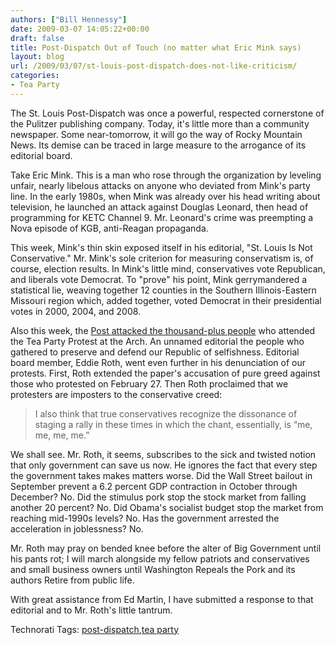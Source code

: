```yaml
---
authors: ["Bill Hennessy"]
date: 2009-03-07 14:05:22+00:00
draft: false
title: Post-Dispatch Out of Touch (no matter what Eric Mink says)
layout: blog
url: /2009/03/07/st-louis-post-dispatch-does-not-like-criticism/
categories:
- Tea Party
---
```


The St. Louis Post-Dispatch was once a powerful, respected cornerstone of the Pulitzer publishing company. Today, it's little more than a community newspaper. Some near-tomorrow, it will go the way of Rocky Mountain News. Its demise can be traced in large measure to the arrogance of its editorial board.

Take Eric Mink. This is a man who rose through the organization by leveling unfair, nearly libelous attacks on anyone who deviated from Mink's party line. In the early 1980s, when Mink was already over his head writing about television, he launched an attack against Douglas Leonard, then head of programming for KETC Channel 9. Mr. Leonard's crime was preempting a Nova episode of KGB, anti-Reagan propaganda.

This week, Mink's thin skin exposed itself in his editorial, "St. Louis Is Not Conservative." Mr. Mink's sole criterion for measuring conservatism is, of course, election results. In Mink's little mind, conservatives vote Republican, and liberals vote Democrat. To "prove" his point, Mink gerrymandered a statistical lie, weaving together 12 counties in the Southern Illinois-Eastern Missouri region which, added together, voted Democrat in their presidential votes in 2000, 2004, and 2008.

Also this week, the [Post attacked the thousand-plus people](https://www.stltoday.com/blogzone/the-platform/published-editorials/2009/03/tea-party-bring-food/all-comments/#comments) who attended the Tea Party Protest at the Arch. An unnamed editorial the people who gathered to preserve and defend our Republic of selfishness. Editorial board member, Eddie Roth, went even further in his denunciation of our protests. First, Roth extended the paper's accusation of pure greed against those who protested on February 27. Then Roth proclaimed that we protesters are imposters to the conservative creed:

> I also think that true conservatives recognize the dissonance of staging a rally in these times in which the chant, essentially, is “me, me, me, me.”
> 
> 

We shall see. Mr. Roth, it seems, subscribes to the sick and twisted notion that only government can save us now. He ignores the fact that every step the government takes makes matters worse. Did the Wall Street bailout in September prevent a 6.2 percent GDP contraction in October through December? No. Did the stimulus pork stop the stock market from falling another 20 percent? No. Did Obama's socialist budget stop the market from reaching mid-1990s levels? No. Has the government arrested the acceleration in joblessness? No. 

Mr. Roth may pray on bended knee before the alter of Big Government until his pants rot; I will march alongside my fellow patriots and conservatives and small business owners until Washington Repeals the Pork and its authors Retire from public life. 

With great assistance from Ed Martin, I have submitted a response to that editorial and to Mr. Roth's little tantrum.

Technorati Tags: [post-dispatch](https://technorati.com/tags/post-dispatch),[tea party](https://technorati.com/tags/tea%20party)
